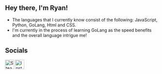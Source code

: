 ## Hey there, I'm Ryan!
<ul>
  <li>The languages that I currently know consist of the following: JavaScript, Python, GoLang, Html and CSS.</li>
  <li>I'm currently in the process of learning GoLang as the speed benefits and the overall language intrigue me!</li>
</ul>

## Socials
<a href="https://steamcommunity.com/profiles/76561199198243507">
  <img align="left" alt="Steam" width="30px" src="https://upload.wikimedia.org/wikipedia/commons/thumb/8/83/Steam_icon_logo.svg/512px-Steam_icon_logo.svg.png" />
</a>
<a href="https://instagram.com/ryanwiecz/">
  <img align="left" alt="Instagram" width="30px" src="https://upload.wikimedia.org/wikipedia/commons/thumb/e/e7/Instagram_logo_2016.svg/768px-Instagram_logo_2016.svg.png" />
</a>
<br>
